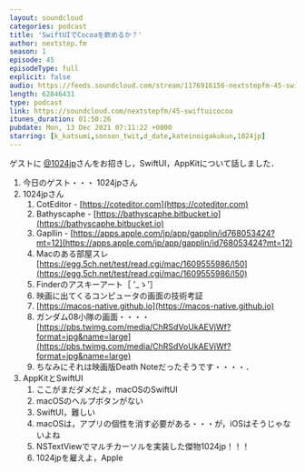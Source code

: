 ```yaml
---
layout: soundcloud
categories: podcast
title: 'SwiftUIでCocoaを飲めるか？'
author: nextstep.fm
season: 1
episode: 45
episodeType: full
explicit: false
audio: https://feeds.soundcloud.com/stream/1176916156-nextstepfm-45-swiftuicocoa.mp3
length: 62846431
type: podcast
link: https://soundcloud.com/nextstepfm/45-swiftuicocoa
itunes_duration: 01:50:26
pubdate: Mon, 13 Dec 2021 07:11:22 +0000
starring: [k_katsumi,sonson_twit,d_date,kateinoigakukun,1024jp]
---
```


ゲストに [@1024jp](https://twitter.com/@1024jp)さんをお招きし，SwiftUI，AppKitについて話しました．

1. 今日のゲスト・・・ 1024jpさん
2. 1024jpさん
   1. CotEditor - [https://coteditor.com](https://coteditor.com)
   2. Bathyscaphe - [https://bathyscaphe.bitbucket.io](https://bathyscaphe.bitbucket.io)
   3. Gapllin - [https://apps.apple.com/jp/app/gapplin/id768053424?mt=12](https://apps.apple.com/jp/app/gapplin/id768053424?mt=12)
   4. Macのある部屋スレ　[https://egg.5ch.net/test/read.cgi/mac/1609555986/l50](https://egg.5ch.net/test/read.cgi/mac/1609555986/l50)
   5. Finderのアスキーアート［ '_ゝ'］
   6. 映画に出てくるコンピュータの画面の技術考証
   7. [https://macos-native.github.io](https://macos-native.github.io)
   8. ガンダム08小隊の画面・・・・ [https://pbs.twimg.com/media/ChRSdVoUkAEVjWf?format=jpg&name=large](https://pbs.twimg.com/media/ChRSdVoUkAEVjWf?format=jpg&name=large)
   9. ちなみにそれは映画版Death Noteだったそうです・・・・．
3. AppKitとSwiftUI
   1. ここがまだダメだよ，macOSのSwiftUI
   2. macOSのヘルプボタンがない
   3. SwiftUI，難しい
   4. macOSは，アプリの個性を消す必要がある・・・が，iOSはそうじゃないよね
   5. NSTextViewでマルチカーソルを実装した傑物1024jp！！！
   6. 1024jpを雇えよ，Apple
